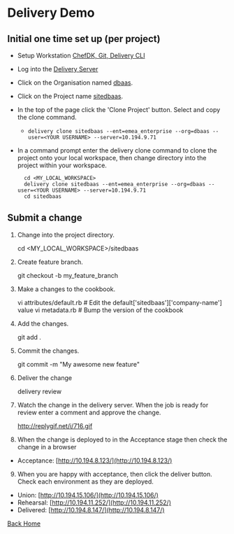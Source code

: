 # Delivery Demo

## Initial one time set up (per project)

* Setup Workstation [ChefDK, Git, Delivery CLI](README.md) 
* Log into the [Delivery Server](https://10.194.9.71/e/emea_enterprise/#/login)
* Click on the Organisation named [dbaas](https://10.194.9.71/e/emea_enterprise/#/organizations/dbaas).  
* Click on the Project name [sitedbaas](https://10.194.9.71/e/emea_enterprise/#/organizations/dbaas/projects/sitedbaas).
* In the top of the page click the 'Clone Project' button.  Select and copy the clone command. 
  * `delivery clone sitedbaas --ent=emea_enterprise --org=dbaas --user=<YOUR USERNAME> --server=10.194.9.71`
* In a command prompt enter the delivery clone command to clone the project onto your local workspace, then change directory into the project within your workspace. 

       
        cd <MY_LOCAL_WORKSPACE>
        delivery clone sitedbaas --ent=emea_enterprise --org=dbaas --user=<YOUR USERNAME> --server=10.194.9.71
        cd sitedbaas
        

## Submit a change

  1. Change into the project directory.

        
        cd <MY_LOCAL_WORKSPACE>/sitedbaas
        

  2. Create feature branch.

        
        git checkout -b my_feature_branch
        

  3. Make a changes to the cookbook.

        
        vi attributes/default.rb  # Edit the default['sitedbaas']['company-name'] value
        vi metadata.rb            # Bump the version of the cookbook
        
 
  4. Add the changes.

        
        git add .
        

  5. Commit the changes.

        
        git commit -m "My awesome new feature"
        

  6. Deliver the change

        
        delivery review
        

  7. Watch the change in the delivery server.  When the job is ready for review enter a comment and approve the change.

        
        http://replygif.net/i/716.gif
        

  8. When the change is deployed to in the Acceptance stage then check the change in a browser
   * Acceptance: [http://10.194.8.123/](http://10.194.8.123/)

  9. When you are happy with acceptance, then click the deliver button.  Check each environment as they are deployed.
   * Union: [http://10.194.15.106/](http://10.194.15.106/)
   * Rehearsal: [http://10.194.11.252/](http://10.194.11.252/)
   * Delivered: [http://10.194.8.147/](http://10.194.8.147/)

[Back Home](README.md)
